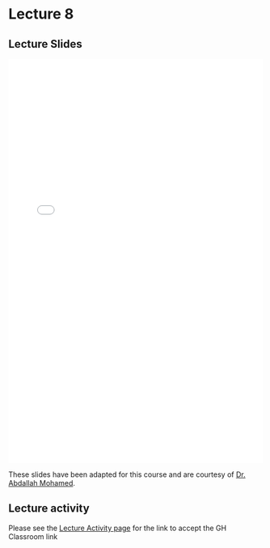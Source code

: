 # Lecture 8

## Lecture Slides

<iframe src="../../2021-03-12 - Functions.pdf" width="100%" height="800px" frameBorder="0"> </iframe>

These slides have been adapted for this course and are courtesy of [Dr. Abdallah Mohamed](https://people.ok.ubc.ca/abdalmoh/).

## Lecture activity

Please see the [Lecture Activity page](../activities) for the link to accept the GH Classroom link
